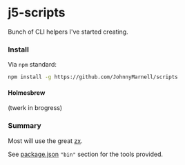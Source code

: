 # j5-scripts
Bunch of CLI helpers I've started creating.

### Install
Via `npm` standard:
```bash
npm install -g https://github.com/JohnnyMarnell/scripts
```

#### Holmesbrew
(twerk in brogress)

### Summary
Most will use the great [zx](https://github.com/google/zx).

See [package.json](./package.json) `"bin"` section for the tools provided.
